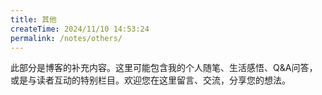 ```yaml
---
title: 其他
createTime: 2024/11/10 14:53:24
permalink: /notes/others/
---
```

此部分是博客的补充内容。这里可能包含我的个人随笔、生活感悟、Q&A问答，或是与读者互动的特别栏目。欢迎您在这里留言、交流，分享您的想法。
